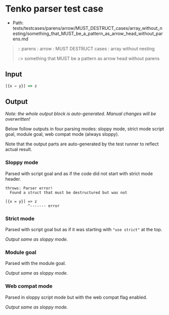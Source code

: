 # Tenko parser test case

- Path: tests/testcases/parens/arrow/MUST_DESTRUCT_cases/array_without_nesting/something_that_MUST_be_a_pattern_as_arrow_head_without_parens.md

> :: parens : arrow : MUST DESTRUCT cases : array without nesting
>
> ::> something that MUST be a pattern as arrow head without parens

## Input


`````js
[{x = y}] => z
`````

## Output

_Note: the whole output block is auto-generated. Manual changes will be overwritten!_

Below follow outputs in four parsing modes: sloppy mode, strict mode script goal, module goal, web compat mode (always sloppy).

Note that the output parts are auto-generated by the test runner to reflect actual result.

### Sloppy mode

Parsed with script goal and as if the code did not start with strict mode header.

`````
throws: Parser error!
  Found a struct that must be destructured but was not

[{x = y}] => z
          ^------- error
`````

### Strict mode

Parsed with script goal but as if it was starting with `"use strict"` at the top.

_Output same as sloppy mode._

### Module goal

Parsed with the module goal.

_Output same as sloppy mode._

### Web compat mode

Parsed in sloppy script mode but with the web compat flag enabled.

_Output same as sloppy mode._
